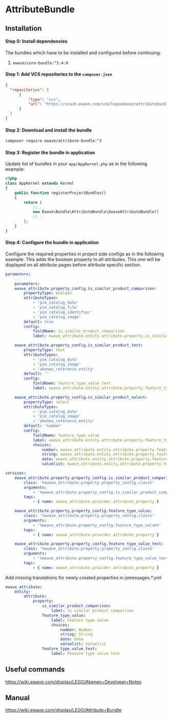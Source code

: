 # AttributeBundle

## Installation

#### Step 0: Install dependencies
The bundles which have to be installed and configured before continuing:

1. `ewave/core-bundle:^3.4.0`

#### Step 1: Add VCS repositories to the `composer.json`

```json
{
  "repositories": [
      {
          "type": "vcs",
          "url": "https://stash.ewave.com/scm/legoakeneo/attributebundle.git"
      }
  ]
}
```

#### Step 2: Download and install the bundle

```bash
composer require ewave/attribute-bundle:^3
```

#### Step 3: Register the bundle in application

Update list of bundles in your `app/AppKernel.php` as in the following example:

```php
<?php
class AppKernel extends Kernel
{
    public function registerProjectBundles()
    {
        return [
            //...
            new Ewave\Bundle\AttributeBundle\EwaveAttributeBundle()
            //...
        ];
    }
}
```

#### Step 4: Configure the bundle in application

Configure the required properties in project side configs as in the following example:
This adds the boolean property to all attributes. This one will be displayed on all attribute pages before attribute specific section.
 
```yaml
parameters:
    ...
    parameters:
    ewave_attribute.property_config.is_similar_product_comparison:
        propertyType: boolean
        attributeTypes:
            - 'pim_catalog_date'
            - 'pim_catalog_file'
            - 'pim_catalog_identifier'
            - 'pim_catalog_image'
        default: true
        config:
            fieldName: is_similar_product_comparison
            label: ewave_attribute.entity.attribute.property.is_similar_product_comparison.label

    ewave_attribute.property_config.is_similar_product_test:
        propertyType: text
        attributeTypes:
            - 'pim_catalog_date'
            - 'pim_catalog_image'
            - 'akeneo_reference_entity'
        default: ''
        config:
            fieldName: feature_type_value_text
            label: ewave_attribute.entity.attribute.property.feature_type_value_text.label

    ewave_attribute.property_config.is_similar_product_select:
        propertyType: select
        attributeTypes:
            - 'pim_catalog_date'
            - 'pim_catalog_image'
            - 'akeneo_reference_entity'
        default: 'number'
        config:
            fieldName: feature_type_value
            label: ewave_attribute.entity.attribute.property.feature_type_value.label
            choices:
                number: ewave_attribute.entity.attribute.property.feature_type_value.choices.number
                string: ewave_attribute.entity.attribute.property.feature_type_value.choices.string
                date: ewave_attribute.entity.attribute.property.feature_type_value.choices.date
                valuelist: ewave_attribute.entity.attribute.property.feature_type_value.choices.valuelist

services:
    ewave_attribute.property.property_config.is_similar_product_comparison:
        class: '%ewave_attribute.property.property_config.class%'
        arguments:
            - '%ewave_attribute.property_config.is_similar_product_comparison%'
        tags:
            - { name: ewave_attribute.provider.attribute_property }

    ewave_attribute.property.property_config.feature_type_value:
        class: '%ewave_attribute.property.property_config.class%'
        arguments:
            - '%ewave_attribute.property_config.feature_type_value%'
        tags:
            - { name: ewave_attribute.provider.attribute_property }

    ewave_attribute.property.property_config.feature_type_value_text:
        class: '%ewave_attribute.property.property_config.class%'
        arguments:
            - '%ewave_attribute.property_config.feature_type_value_text%'
        tags:
            - { name: ewave_attribute.provider.attribute_property }

```

Add missing translations for newly created properties in jsmessages.*.yml
```yaml
ewave_attribute:
    entity:
        attribute:
            property:
                is_similar_product_comparison:
                    label: Is similar product comparison
                feature_type_value:
                    label: Feature type value
                    choices:
                        number: Number
                        string: String
                        date: Date
                        valuelist: Valuelist
                feature_type_value_text:
                    label: Feature type value text

```

## Useful commands
https://wiki.ewave.com/display/LEGO/Akeneo+Developer+Notes

## Manual
https://wiki.ewave.com/display/LEGO/Attribute+Bundle
